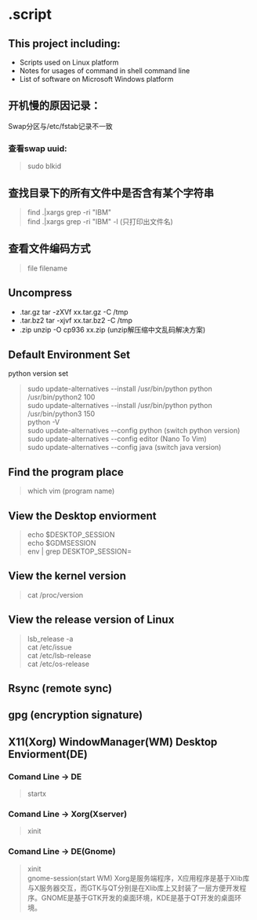 # .script
## This project including:  
+ Scripts used on Linux platform
+ Notes for usages of command in shell command line
+ List of software on Microsoft Windows platform 

## 开机慢的原因记录：
Swap分区与/etc/fstab记录不一致
### 查看swap uuid:
> sudo blkid

## 查找目录下的所有文件中是否含有某个字符串 
> find .|xargs grep -ri "IBM"  
> find .|xargs grep -ri "IBM" -l (只打印出文件名) 

## 查看文件编码方式
> file filename

## Uncompress
+ .tar.gz  	tar -zXVf xx.tar.gz -C /tmp
+ .tar.bz2      tar -xjvf xx.tar.bz2 -C /tmp
+ .zip          unzip -O cp936 xx.zip (unzip解压缩中文乱码解决方案)

## Default Environment Set
python version set
> sudo update-alternatives --install /usr/bin/python python /usr/bin/python2 100  
> sudo update-alternatives --install /usr/bin/python python /usr/bin/python3 150  
> python -V  
> sudo update-alternatives --config python (switch python version)  
> sudo update-alternatives --config editor (Nano To Vim)  
> sudo update-alternatives --config java (switch java version)  

## Find the program place
> which vim (program name)

## View the Desktop enviorment
> echo $DESKTOP\_SESSION  
> echo $GDMSESSION  
> env | grep DESKTOP\_SESSION=  

## View the kernel version
> cat /proc/version

## View the release version of Linux
> lsb\_release -a  
> cat /etc/issue  
> cat /etc/lsb-release  
> cat /etc/os-release

## Rsync (remote sync)

## gpg (encryption signature)

## X11(Xorg) WindowManager(WM) Desktop Enviorment(DE)
### Comand Line -> DE
> startx
### Comand Line -> Xorg(Xserver)
> xinit
### Comand Line -> DE(Gnome)
> xinit  
> gnome-session(start WM)
Xorg是服务端程序，X应用程序是基于Xlib库与X服务器交互，而GTK与QT分别是在Xlib库上又封装了一层方便开发程序。GNOME是基于GTK开发的桌面环境，KDE是基于QT开发的桌面环境。